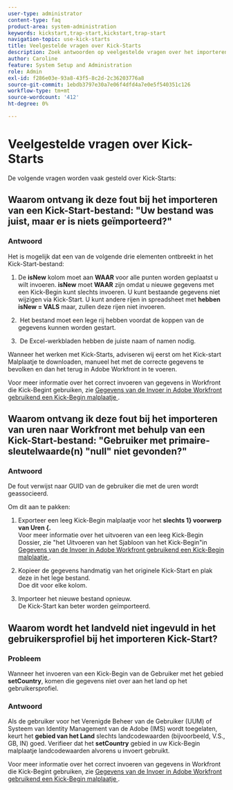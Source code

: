 ```yaml
---
user-type: administrator
content-type: faq
product-area: system-administration
keywords: kickstart,trap-start,kickstart,trap-start
navigation-topic: use-kick-starts
title: Veelgestelde vragen over Kick-Starts
description: Zoek antwoorden op veelgestelde vragen over het importeren en exporteren van Workfront-gegevens met Kick-Starts.
author: Caroline
feature: System Setup and Administration
role: Admin
exl-id: f286e03e-93a8-43f5-8c2d-2c36203776a8
source-git-commit: 1ebdb3797e30a7e06f4dfd4a7e0e5f540351c126
workflow-type: tm+mt
source-wordcount: '412'
ht-degree: 0%

---
```


# Veelgestelde vragen over Kick-Starts

De volgende vragen worden vaak gesteld over Kick-Starts:

## Waarom ontvang ik deze fout bij het importeren van een Kick-Start-bestand: &quot;Uw bestand was juist, maar er is niets geïmporteerd?&quot;

### Antwoord

Het is mogelijk dat een van de volgende drie elementen ontbreekt in het Kick-Start-bestand:

1. De **isNew** kolom moet aan **WAAR** voor alle punten worden geplaatst u wilt invoeren. **isNew** moet **WAAR** zijn omdat u nieuwe gegevens met een Kick-Begin kunt slechts invoeren. U kunt bestaande gegevens niet wijzigen via Kick-Start. U kunt andere rijen in spreadsheet met **hebben isNew = VALS** maar, zullen deze rijen niet invoeren.

1. &#x200B; Het bestand moet een lege rij hebben voordat de koppen van de gegevens kunnen worden gestart.
1. &#x200B; De Excel-werkbladen hebben de juiste naam of namen nodig.

Wanneer het werken met Kick-Starts, adviseren wij eerst om het Kick-start Malplaatje te downloaden, manueel het met de correcte gegevens te bevolken en dan het terug in Adobe Workfront in te voeren.

Voor meer informatie over het correct invoeren van gegevens in Workfront die Kick-Begint gebruiken, zie [ Gegevens van de Invoer in Adobe Workfront gebruikend een Kick-Begin malplaatje ](../../../administration-and-setup/manage-workfront/using-kick-starts/import-data-via-kickstarts.md).

## Waarom ontvang ik deze fout bij het importeren van uren naar Workfront met behulp van een Kick-Start-bestand: &quot;Gebruiker met primaire-sleutelwaarde(n) &quot;null&quot; niet gevonden?&quot;

### Antwoord

De fout verwijst naar GUID van de gebruiker die met de uren wordt geassocieerd.

Om dit aan te pakken:

1. Exporteer een leeg Kick-Begin malplaatje voor het **slechts 1} voorwerp van Uren {.**\
   Voor meer informatie over het uitvoeren van een leeg Kick-Begin Dossier, zie &quot;het Uitvoeren van het Sjabloon van het Kick-Begin&quot;in [ Gegevens van de Invoer in Adobe Workfront gebruikend een Kick-Begin malplaatje ](../../../administration-and-setup/manage-workfront/using-kick-starts/import-data-via-kickstarts.md).

1. Kopieer de gegevens handmatig van het originele Kick-Start en plak deze in het lege bestand.\
   Doe dit voor elke kolom.
1. Importeer het nieuwe bestand opnieuw.\
   De Kick-Start kan beter worden geïmporteerd.

## Waarom wordt het landveld niet ingevuld in het gebruikersprofiel bij het importeren Kick-Start?

### Probleem

Wanneer het invoeren van een Kick-Begin van de Gebruiker met het gebied **setCountry**, komen die gegevens niet over aan het land op het gebruikersprofiel.

### Antwoord

Als de gebruiker voor het Verenigde Beheer van de Gebruiker (UUM) of Systeem van Identity Management van de Adobe (IMS) wordt toegelaten, keurt het **gebied van het Land** slechts landcodewaarden (bijvoorbeeld, V.S., GB, IN) goed. Verifieer dat het **setCountry** gebied in uw Kick-Begin malplaatje landcodewaarden alvorens u invoert gebruikt.

Voor meer informatie over het correct invoeren van gegevens in Workfront die Kick-Begint gebruiken, zie [ Gegevens van de Invoer in Adobe Workfront gebruikend een Kick-Begin malplaatje ](/help/quicksilver/administration-and-setup/manage-workfront/using-kick-starts/import-data-via-kickstarts.md).
